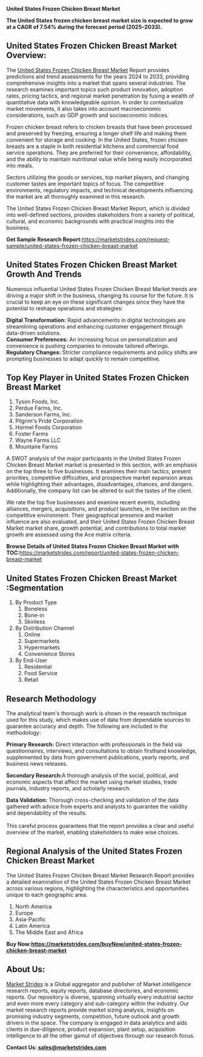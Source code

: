 <p><strong>United States Frozen Chicken Breast Market</strong></p>
<p><strong>The United States frozen chicken breast market size is expected to grow at a CAGR of 7.54% during the forecast period (2025&ndash;2033).</strong></p>
<h2>United States Frozen Chicken Breast Market Overview:</h2>
<p>The <a href="https://marketstrides.com/report/united-states-frozen-chicken-breast-market">United States Frozen Chicken Breast Market</a> Report provides predictions and trend assessments for the years 2024 to 2033, providing comprehensive insights into a market that spans several industries. The research examines important topics such product innovation, adoption rates, pricing tactics, and regional market penetration by fusing a wealth of quantitative data with knowledgeable opinion. In order to contextualize market movements, it also takes into account macroeconomic considerations, such as GDP growth and socioeconomic indices.</p>
<p>Frozen chicken breast refers to chicken breasts that have been processed and preserved by freezing, ensuring a longer shelf life and making them convenient for storage and cooking. In the United States, frozen chicken breasts are a staple in both residential kitchens and commercial food service operations. They are preferred for their convenience, affordability, and the ability to maintain nutritional value while being easily incorporated into meals.</p>
<p>Sectors utilizing the goods or services, top market players, and changing customer tastes are important topics of focus. The competitive environments, regulatory impacts, and technical developments influencing the market are all thoroughly examined in this research.</p>
<p>The United States Frozen Chicken Breast Market Report, which is divided into well-defined sections, provides stakeholders from a variety of political, cultural, and economic backgrounds with practical insights into the business.</p>
<p><strong>Get Sample Research Report:</strong><a href="https://marketstrides.com/request-sample/united-states-frozen-chicken-breast-market">https://marketstrides.com/request-sample/united-states-frozen-chicken-breast-market</a></p>
<h2>United States Frozen Chicken Breast Market Growth And Trends</h2>
<p>Numerous influential United States Frozen Chicken Breast Market trends are driving a major shift in the business, changing its course for the future. It is crucial to keep an eye on these significant changes since they have the potential to reshape operations and strategies:</p>
<p><strong>Digital Transformation:</strong> Rapid advancements in digital technologies are streamlining operations and enhancing customer engagement through data-driven solutions.<br /><strong>Consumer Preferences:</strong> An increasing focus on personalization and convenience is pushing companies to innovate tailored offerings.<br /><strong>Regulatory Changes:</strong> Stricter compliance requirements and policy shifts are prompting businesses to adapt quickly to remain competitive.</p>
<h2>Top Key Player in United States Frozen Chicken Breast Market</h2>
<ol>
<li>Tyson Foods, Inc.</li>
<li>Perdue Farms, Inc.</li>
<li>Sanderson Farms, Inc.</li>
<li>Pilgrim's Pride Corporation</li>
<li>Hormel Foods Corporation</li>
<li>Foster Farms</li>
<li>Wayne Farms LLC</li>
<li>Mountaire Farms</li>
</ol>
<p>A SWOT analysis of the major participants in the United States Frozen Chicken Breast Market market is presented in this section, with an emphasis on the top three to five businesses. It examines their main tactics, present priorities, competitive difficulties, and prospective market expansion areas while highlighting their advantages, disadvantages, chances, and dangers. Additionally, the company list can be altered to suit the tastes of the client.</p>
<p>We rate the top five businesses and examine recent events, including alliances, mergers, acquisitions, and product launches, in the section on the competitive environment. Their geographical presence and market influence are also evaluated, and their United States Frozen Chicken Breast Market market share, growth potential, and contributions to total market growth are assessed using the Ace matrix criteria.</p>
<p><strong>Browse Details of United States Frozen Chicken Breast Market with TOC:</strong><a href="https://marketstrides.com/report/united-states-frozen-chicken-breast-market">https://marketstrides.com/report/united-states-frozen-chicken-breast-market</a></p>
<h2>United States Frozen Chicken Breast Market :Segmentation</h2>
<ol>
<li>By Product Type
<ol>
<li>Boneless</li>
<li>Bone-in</li>
<li>Skinless</li>
</ol>
</li>
<li>By Distribution Channel
<ol>
<li>Online</li>
<li>Supermarkets</li>
<li>Hypermarkets</li>
<li>Convenience Stores</li>
</ol>
</li>
<li>By End-User
<ol>
<li>Residential</li>
<li>Food Service</li>
<li>Retail</li>
</ol>
</li>
</ol>
<h2>Research Methodology</h2>
<p>The analytical team's thorough work is shown in the research technique used for this study, which makes use of data from dependable sources to guarantee accuracy and depth. The following are included in the methodology:</p>
<p><strong>Primary Research:</strong> Direct interaction with professionals in the field via questionnaires, interviews, and consultations to obtain firsthand knowledge, supplemented by data from government publications, yearly reports, and business news releases.</p>
<p><strong>Secondary Research:</strong>A&nbsp;thorough analysis of the social, political, and economic aspects that affect the market using market studies, trade journals, industry reports, and scholarly research.</p>
<p><strong>Data Validation:</strong>&nbsp;Thorough cross-checking and validation of the data gathered with advice from experts and analysts to guarantee the validity and dependability of the results. <br /><br />This careful process guarantees that the report provides a clear and useful overview of the market, enabling stakeholders to make wise choices.</p>
<h2>Regional Analysis of the United States Frozen Chicken Breast Market</h2>
<p>The United States Frozen Chicken Breast Market Research Report provides a detailed examination of the United States Frozen Chicken Breast Market across various regions, highlighting the characteristics and opportunities unique to each geographic area.</p>
<ol>
<li>North America</li>
<li>Europe</li>
<li>Asia-Pacific</li>
<li>Latin America</li>
<li>The Middle East and Africa</li>
</ol>
<p><strong>Buy Now:<a href="https://marketstrides.com/buyNow/united-states-frozen-chicken-breast-market?price=single_price">https://marketstrides.com/buyNow/united-states-frozen-chicken-breast-market</a></strong></p>
<h2>About Us:</h2>
<p><a href="https://marketstrides.com/">Market Strides</a> is a Global aggregator and publisher of Market intelligence research reports, equity reports, database directories, and economic reports. Our repository is diverse, spanning virtually every industrial sector and even more every category and sub-category within the industry. Our market research reports provide market sizing analysis, insights on promising industry segments, competition, future outlook and growth drivers in the space. The company is engaged in data analytics and aids clients in due-diligence, product expansion, plant setup, acquisition intelligence to all the other gamut of objectives through our research focus.</p>
<p><strong>Contact Us: <a href="mailto:sales@marketstrides.com">sales@marketstrides.com</a></strong></p>
